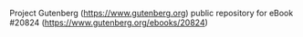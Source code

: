 Project Gutenberg (https://www.gutenberg.org) public repository for eBook #20824 (https://www.gutenberg.org/ebooks/20824)
